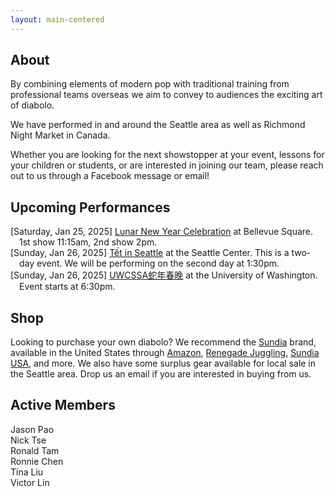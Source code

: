 ```yaml
---
layout: main-centered
---
```


## About

By combining elements of modern pop with traditional training from professional teams overseas we aim to convey to audiences the exciting art of diabolo.

We have performed in and around the Seattle area as well as Richmond Night Market in Canada.

Whether you are looking for the next showstopper at your event, lessons for your children or students, or are interested in joining our team, please reach out to us through a Facebook message or email!

<div class="spacer"></div>

## Upcoming Performances

- \[Saturday, Jan 25, 2025\] [Lunar New Year Celebration](https://bellevuecollection.com/lunarnewyear/) at Bellevue Square. 1st show 11:15am, 2nd show 2pm.
- \[Sunday, Jan 26, 2025\] [Tết in Seattle](https://www.seattlecenter.com/events/featured-events/festal/tet-in-seattle) at the Seattle Center. This is a two-day event. We will be performing on the second day at 1:30pm.
- \[Sunday, Jan 26, 2025\] [UWCSSA蛇年春晚](https://mp.weixin.qq.com/s/V6JPILhFEQKTIZbu_hcgiQ) at the University of Washington. Event starts at 6:30pm.

<div class="spacer"></div>

## Shop

Looking to purchase your own diabolo? We recommend the [Sundia](https://www.sundiasports.com/en/product.html) brand, available in the United States through [Amazon](https://www.amazon.com/stores/SUNDIA/SUNDIA/page/A48D7193-1B2C-4DE3-AE3C-1AD8DA3055B3), [Renegade Juggling](https://www.renegadejuggling.com), [Sundia USA](https://www.sundiausa.com), and more. We also have some surplus gear available for local sale in the Seattle area. Drop us an email if you are interested in buying from us.

<div class="spacer"></div>

## Active Members

- Jason Pao
- Nick Tse
- Ronald Tam
- Ronnie Chen
- Tina Liu
- Victor Lin

<div class="spacer"></div>
<div class="spacer"></div>

<style>
ul {
  list-style-type: none;
  padding: 0;
  margin: 0;
}

li {
    text-indent: -1em;
    padding-left: 1em;
}
</style>
